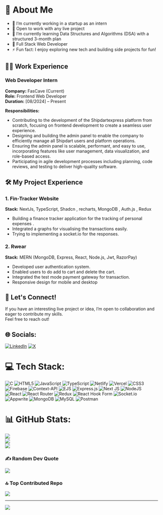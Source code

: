 # 💫 About Me

- 🔭 I’m currently working in a startup as an intern  
- 🤝 Open to work with any live project  
- 🌱 I’m currently learning Data Structures and Algorithms (DSA) with a structured 3-month plan  
- 💬 Full Stack Web Developer  
- ⚡ Fun fact: I enjoy exploring new tech and building side projects for fun!  

## 🧑‍💻 Work Experience
### Web Developer Intern  
**Company:** FasCave (Current)  
**Role:** Frontend Web Developer  
**Duration:** [08/2024] – Present  

**Responsibilities:**  
- Contributing to the development of the Shipdartexpress platform from scratch, focusing on frontend development to create a seamless user experience.  
- Designing and building the admin panel to enable the company to efficiently manage all Shipdart users and platform operations.  
- Ensuring the admin panel is scalable, performant, and easy to use, incorporating features like user management, data visualization, and role-based access.  
- Participating in agile development processes including planning, code reviews, and testing to deliver high-quality software.  

## 🛠️ My Project Experience

### 1. Fin-Tracker Website  
**Stack:** NextJs, TypeScript, Shadcn , recharts, MongoDB , Auth.js , Redux
- Building a finance tracker application for the tracking of personal expenses .
- Integrated a  graphs for visualising the transactions easily.
- Trying to implementing a socket.io for the responses.

### 2. Rwear
**Stack:** MERN (MongoDB, Express, React, Node.js, Jwt, RazorPay) 
- Developed user authentication system.
- Enabled users to do add to cart and delete the cart. 
- Integrated the test mode payment gateway for transaction.
- Responsive design for mobile and desktop


## 🚀 Let's Connect!

If you have an interesting live project or idea, I’m open to collaboration and eager to contribute my skills.  
Feel free to reach out!



## 🌐 Socials:
[![LinkedIn](https://img.shields.io/badge/LinkedIn-%230077B5.svg?logo=linkedin&logoColor=white)](https://linkedin.com/in/https://www.linkedin.com/in/kanav121/) [![X](https://img.shields.io/badge/X-black.svg?logo=X&logoColor=white)](https://x.com/https://x.com/KANAVKUMARRANA1?t=xrvRa09pKqkVh4-bZP6VWA&s=09) 

# 💻 Tech Stack:
![C](https://img.shields.io/badge/c-%2300599C.svg?style=for-the-badge&logo=c&logoColor=white) ![HTML5](https://img.shields.io/badge/html5-%23E34F26.svg?style=for-the-badge&logo=html5&logoColor=white) ![JavaScript](https://img.shields.io/badge/javascript-%23323330.svg?style=for-the-badge&logo=javascript&logoColor=%23F7DF1E) ![TypeScript](https://img.shields.io/badge/typescript-%23007ACC.svg?style=for-the-badge&logo=typescript&logoColor=white) ![Netlify](https://img.shields.io/badge/netlify-%23000000.svg?style=for-the-badge&logo=netlify&logoColor=#00C7B7) ![Vercel](https://img.shields.io/badge/vercel-%23000000.svg?style=for-the-badge&logo=vercel&logoColor=white) ![CSS3](https://img.shields.io/badge/css3-%231572B6.svg?style=for-the-badge&logo=css3&logoColor=white) ![Firebase](https://img.shields.io/badge/firebase-%23039BE5.svg?style=for-the-badge&logo=firebase) ![Context-API](https://img.shields.io/badge/Context--Api-000000?style=for-the-badge&logo=react) ![EJS](https://img.shields.io/badge/ejs-%23B4CA65.svg?style=for-the-badge&logo=ejs&logoColor=black) ![Express.js](https://img.shields.io/badge/express.js-%23404d59.svg?style=for-the-badge&logo=express&logoColor=%2361DAFB) ![Next JS](https://img.shields.io/badge/Next-black?style=for-the-badge&logo=next.js&logoColor=white) ![NodeJS](https://img.shields.io/badge/node.js-6DA55F?style=for-the-badge&logo=node.js&logoColor=white) ![React](https://img.shields.io/badge/react-%2320232a.svg?style=for-the-badge&logo=react&logoColor=%2361DAFB) ![React Router](https://img.shields.io/badge/React_Router-CA4245?style=for-the-badge&logo=react-router&logoColor=white) ![Redux](https://img.shields.io/badge/redux-%23593d88.svg?style=for-the-badge&logo=redux&logoColor=white) ![React Hook Form](https://img.shields.io/badge/React%20Hook%20Form-%23EC5990.svg?style=for-the-badge&logo=reacthookform&logoColor=white) ![Socket.io](https://img.shields.io/badge/Socket.io-black?style=for-the-badge&logo=socket.io&badgeColor=010101) ![Appwrite](https://img.shields.io/badge/Appwrite-%23FD366E.svg?style=for-the-badge&logo=appwrite&logoColor=white) ![MongoDB](https://img.shields.io/badge/MongoDB-%234ea94b.svg?style=for-the-badge&logo=mongodb&logoColor=white) ![MySQL](https://img.shields.io/badge/mysql-4479A1.svg?style=for-the-badge&logo=mysql&logoColor=white) ![Postman](https://img.shields.io/badge/Postman-FF6C37?style=for-the-badge&logo=postman&logoColor=white)
# 📊 GitHub Stats:
![](https://github-readme-stats.vercel.app/api?username=kanav789&theme=dark&hide_border=true&include_all_commits=false&count_private=false)<br/>
![](https://nirzak-streak-stats.vercel.app/?user=kanav789&theme=dark&hide_border=true)<br/>
![](https://github-readme-stats.vercel.app/api/top-langs/?username=kanav789&theme=dark&hide_border=true&include_all_commits=false&count_private=false&layout=compact)

### ✍️ Random Dev Quote
![](https://quotes-github-readme.vercel.app/api?type=horizontal&theme=radical)

### 🔝 Top Contributed Repo
![](https://github-contributor-stats.vercel.app/api?username=kanav789&limit=5&theme=dark&combine_all_yearly_contributions=true)

---
[![](https://visitcount.itsvg.in/api?id=kanav789&icon=0&color=0)](https://visitcount.itsvg.in)

<!-- Proudly created with GPRM ( https://gprm.itsvg.in ) -->
